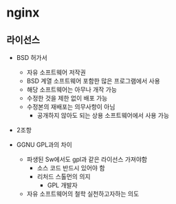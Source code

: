# nginx
## 라이선스

- BSD 허가서
	- 자유 소프트웨어 저작권
	- BSD 계열 소프트웨어 포함한 많은 프로그램에서 사용
	- 해당 소프트웨어는 아무나 개작 가능
	- 수정한 것을 제한 없이 배포 가능
	- 수정본의 재배포는 의무사항이 아님
		- 공개하지 않아도 되는 상용 소프트웨어에서 사용 가능
- 2조항

- GGNU GPL과의 차이
	- 파생된 Sw에서도 gpl과 같은 라이선스 가져야함
		- 소스 코드 반드시 있어야 함
		- 리처드 스톨먼의 의지
			- GPL 개발자
	- 자유 소프트웨어의 철학 실천하고자하는 의도
	










